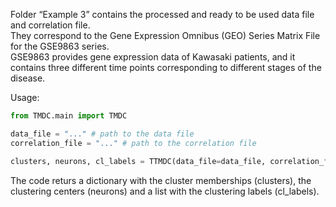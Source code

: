 Folder “Example 3” contains the processed and ready to be used data file and correlation file.   
They correspond to the Gene Expression Omnibus (GEO) Series Matrix File for the GSE9863 series.   
GSE9863 provides gene expression data of Kawasaki patients, and it contains three different time points corresponding to different stages of the disease.  

Usage:  
```python
from TMDC.main import TMDC

data_file = "..." # path to the data file
correlation_file = "..." # path to the correlation file

clusters, neurons, cl_labels = TTMDC(data_file=data_file, correlation_file=correlation_file, n_neurons=-1)

```  

The code returs a dictionary with the cluster memberships (clusters),  the clustering centers (neurons) and a list with the clustering labels (cl_labels).


